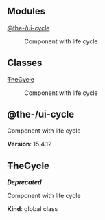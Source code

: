 <!--- Code generated by @the-/script-doc. DO NOT EDIT. -->

## Modules

<dl>
<dt><a href="#module_@the-/ui-cycle">@the-/ui-cycle</a></dt>
<dd><p>Component with life cycle</p>
</dd>
</dl>

## Classes

<dl>
<dt><del><a href="#TheCycle">TheCycle</a></del></dt>
<dd><p>Component with life cycle</p>
</dd>
</dl>

<a name="module_@the-/ui-cycle"></a>

## @the-/ui-cycle
Component with life cycle

**Version**: 15.4.12  
<a name="TheCycle"></a>

## ~~TheCycle~~
***Deprecated***

Component with life cycle

**Kind**: global class  
